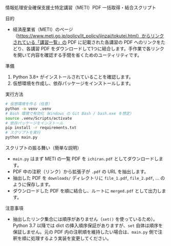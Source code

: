 情報処理安全確保支援士特定講習（METI）PDF 一括取得・結合スクリプト

目的
- 経済産業省（METI）のページ（https://www.meti.go.jp/policy/it_policy/jinzai/tokutei.html）からリンクされている「講習一覧」の PDF に記載された各講習の PDF へのリンクをたどり、各講習 PDF をダウンロードして1つに結合します。手作業で各リンクを開いて内容を確認する手間を省くためのユーティリティです。

準備
1. Python 3.8+ がインストールされていることを確認します。
2. 仮想環境を作成し、依存パッケージをインストールします。

実行方法
```bash
# 仮想環境を作る（任意）
python -m venv .venv
# Bash 環境で有効化（Windows の Git Bash / bash.exe を想定）
source .venv/Scripts/activate
# 依存パッケージをインストール
pip install -r requirements.txt
# スクリプトを実行
python main.py
```

スクリプトの振る舞い（簡単な説明）
- `main.py` はまず METI の一覧 PDF を `ichiran.pdf` としてダウンロードします。
- PDF 中の注釈（リンク）から拡張子が `.pdf` の URL を抽出します。
- 抽出した PDF を `downloads/` ディレクトリに `file_1.pdf`, `file_2.pdf`, ... のように保存します。
- ダウンロードした PDF を順に結合し、ルートに `merged.pdf` として出力します。

注意事項
- 抽出したリンク集合には順序がありません（`set()` を使っているため）。Python 3.7 以降では dict の挿入順序保証がありますが、`set` 自体は順序を保証しません。元の PDF 内の注釈順を維持したい場合は、`main.py` 側で注釈を順に処理するよう実装を変更してください。
